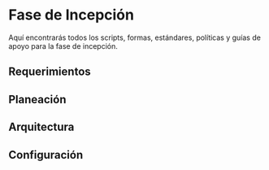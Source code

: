 # Fase de Incepción
Aquí encontrarás todos los scripts, formas, estándares, políticas y guías de apoyo para la fase de incepción.

## Requerimientos

## Planeación

## Arquitectura

## Configuración
